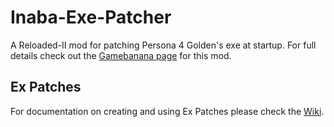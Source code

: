 # Inaba-Exe-Patcher
A Reloaded-II mod for patching Persona 4 Golden's exe at startup. 
For full details check out the [Gamebanana page](https://gamebanana.com/tools/6872) for this mod.

## Ex Patches
For documentation on creating and using Ex Patches please check the [Wiki](https://github.com/TekkaGB/Inaba-Exe-Patcher/wiki).
